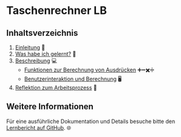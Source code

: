 # Taschenrechner LB

## Inhaltsverzeichnis

1. [Einleitung](https://github.com/Pianonic/TaschenRechnerLB/blob/main/Lernbericht.md#einleitung) 🐍
2. [Was habe ich gelernt?](https://github.com/Pianonic/TaschenRechnerLB/blob/main/Lernbericht.md#was-habe-ich-gelernt) 🧮
3. [Beschreibung](https://github.com/Pianonic/TaschenRechnerLB/blob/main/Lernbericht.md#beschreibung) 💻
   - [Funktionen zur Berechnung von Ausdrücken](https://github.com/Pianonic/TaschenRechnerLB/blob/main/Lernbericht.md#1-funktion-zur-berechnung-von-ausdr%C3%BCcken) ➕➖✖️➗
   - [Benutzerinteraktion und Berechnung](https://github.com/Pianonic/TaschenRechnerLB/blob/main/Lernbericht.md#2-benutzerinteraktion-und-berechnung) 🖥️
4. [Reflektion zum Arbeitsprozess](https://github.com/Pianonic/TaschenRechnerLB/blob/main/Lernbericht.md#reflektion-zum-arbeitsprozess) 📝

## Weitere Informationen

Für eine ausführliche Dokumentation und Details besuche bitte den [Lernbericht auf GitHub](https://github.com/Pianonic/TaschenRechnerLB/blob/main/Lernbericht.md). 🌐

